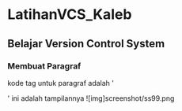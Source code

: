# LatihanVCS_Kaleb
## Belajar Version Control System

### Membuat Paragraf
kode tag untuk paragraf adalah '<p>'
ini adalah tampilannya
![img]screenshot/ss99.png